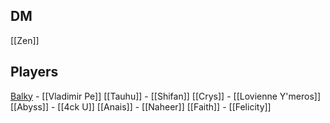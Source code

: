 
## DM
[[Zen]]

## Players
[Balky](Balky.md) - [[Vladimir Pe]]
[[Tauhu]] - [[Shifan]]
[[Crys]] - [[Lovienne Y'meros]]
[[Abyss]] - [[4ck U]]
[[Anais]] - [[Naheer]]
[[Faith]] - [[Felicity]]


